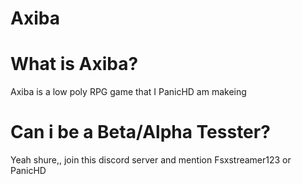 # Axiba

# What is Axiba?

Axiba is a low poly RPG game that I PanicHD am makeing

# Can i be a Beta/Alpha Tesster?

Yeah shure,, join this discord server and mention Fsxstreamer123 or PanicHD
